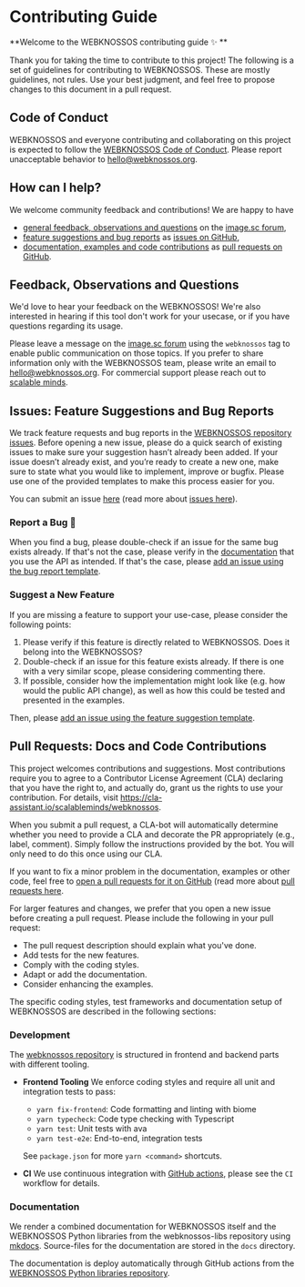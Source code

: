 # Contributing Guide

**Welcome to the WEBKNOSSOS contributing guide :sparkles: **

Thank you for taking the time to contribute to this project! The following is a set of guidelines for contributing to WEBKNOSSOS. These are mostly guidelines, not rules. Use your best judgment, and feel free to propose changes to this document in a pull request.

## Code of Conduct

WEBKNOSSOS and everyone contributing and collaborating on this project is expected to follow the [WEBKNOSSOS Code of Conduct](CODE_OF_CONDUCT.md). Please report unacceptable behavior to [hello@webknossos.org](mailto:hello@webknossos.org).


## How can I help?

We welcome community feedback and contributions! We are happy to have

* [general feedback, observations and questions](#feedback-observations-and-questions) on the [image.sc forum](https://forum.image.sc/tag/webknossos),
* [feature suggestions and bug reports](#issues-feature-suggestions-and-bug-reports) as [issues on GitHub](https://github.com/scalableminds/webknossos/issues/new),
* [documentation, examples and code contributions](#pull-requests-docs-and-code-contributions) as [pull requests on GitHub](https://github.com/scalableminds/webknossos/compare).


## Feedback, Observations and Questions

We'd love to hear your feedback on the WEBKNOSSOS!
We're also interested in hearing if this tool don't work for your usecase,
or if you have questions regarding its usage.

Please leave a message on the [image.sc forum](https://forum.image.sc/tag/webknossos)
using the `webknossos` tag to enable public communication on those topics.
If you prefer to share information only with the WEBKNOSSOS team, please write an email
to [hello@webknossos.org](mailto:hello@webknossos.org). For commercial support please
reach out to [scalable minds](https://scalableminds.com).


## Issues: Feature Suggestions and Bug Reports

We track feature requests and bug reports in the [WEBKNOSSOS repository issues](https://github.com/scalableminds/webknossos/issues).
Before opening a new issue, please do a quick search of existing issues to make sure your suggestion hasn’t already been added.
If your issue doesn’t already exist, and you’re ready to create a new one, make sure to state what you would like to implement, improve or bugfix.
Please use one of the provided templates to make this process easier for you.

You can submit an issue [here](https://github.com/scalableminds/webknossos/issues/new)
(read more about [issues here](https://docs.github.com/en/issues)).


### Report a Bug :lady_beetle:

When you find a bug, please double-check if an issue for the same bug exists already.
If that's not the case, please verify in the [documentation](https://docs.webknossos.org/)
that you use the API as intended. If that's the case, please
[add an issue using the bug report template](https://github.com/scalableminds/webknossos/issues/new?template=bug_report.md).


### Suggest a New Feature

If you are missing a feature to support your use-case, please consider the following points:

1. Please verify if this feature is directly related to WEBKNOSSOS.
   Does it belong into the WEBKNOSSOS?
2. Double-check if an issue for this feature exists already. If there is one with a very similar scope,
   please considering commenting there.
3. If possible, consider how the implementation might look like (e.g. how would the public API change),
   as well as how this could be tested and presented in the examples.

Then, please [add an issue using the feature suggestion template](https://github.com/scalableminds/webknossos/issues/new?template=feature_request.md).


## Pull Requests: Docs and Code Contributions

This project welcomes contributions and suggestions. Most contributions require you to
agree to a Contributor License Agreement (CLA) declaring that you have the right to,
and actually do, grant us the rights to use your contribution. For details, visit
https://cla-assistant.io/scalableminds/webknossos.

When you submit a pull request, a CLA-bot will automatically determine whether you need
to provide a CLA and decorate the PR appropriately (e.g., label, comment). Simply follow the
instructions provided by the bot. You will only need to do this once using our CLA.

If you want to fix a minor problem in the documentation, examples or other code, feel free to
[open a pull requests for it on GitHub](https://github.com/scalableminds/webknossos/compare)
(read more about [pull requests here](https://docs.github.com/en/pull-requests).

For larger features and changes, we prefer that you open a new issue before creating a pull request.
Please include the following in your pull request:

* The pull request description should explain what you've done.
* Add tests for the new features.
* Comply with the coding styles.
* Adapt or add the documentation.
* Consider enhancing the examples.

The specific coding styles, test frameworks and documentation setup of WEBKNOSSOS are described
in the following sections:


### Development

The [webknossos repository](https://github.com/scalableminds/webknossos) is structured in frontend and backend parts with different tooling.

* **Frontend Tooling** We enforce coding styles and require all unit and integration tests to pass:
    * `yarn fix-frontend`: Code formatting and linting with biome
    * `yarn typecheck`: Code type checking with Typescript
    * `yarn test`: Unit tests with ava
    * `yarn test-e2e`: End-to-end, integration tests

    See `package.json` for more `yarn <command>` shortcuts.

* **CI** We use continuous integration with [GitHub actions](https://github.com/scalableminds/webknossos/actions), please see the `CI` workflow for details.


### Documentation

We render a combined documentation for WEBKNOSSOS itself and the WEBKNOSSOS Python libraries from the webknossos-libs repository using [mkdocs](https://www.mkdocs.org/). Source-files for the documentation are stored in the `docs` directory.

The documentation is deploy automatically through GitHub actions from the [WEBKNOSSOS Python libraries repository](https://github.com/scalableminds/webknossos-libs/actions).